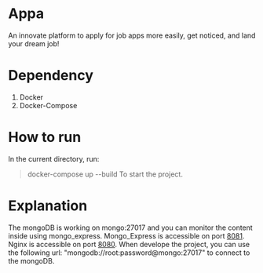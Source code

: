 # Appa
An innovate platform to apply for job apps more easily, get noticed, and land your dream job!

# Dependency
1. Docker
2. Docker-Compose

# How to run
In the current directory, run:
> docker-compose up --build
To start the project.

# Explanation
The mongoDB is working on mongo:27017 and you can monitor the content inside using mongo_express.
Mongo_Express is accessible on port [8081](localhost:8081).
Nginx is accessible on port [8080](localhost:8080).
When develope the project, you can use the following url: "mongodb://root:password@mongo:27017" to connect to the mongoDB.